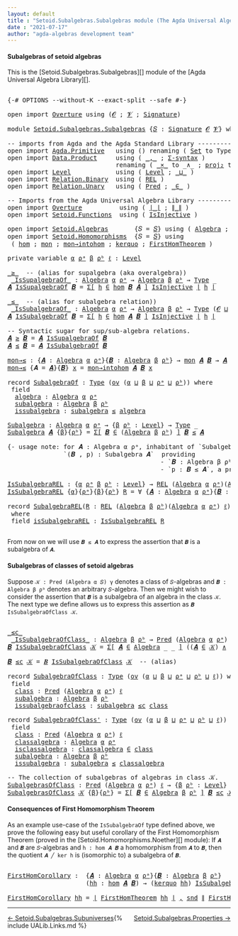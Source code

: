 ```yaml
---
layout: default
title : "Setoid.Subalgebras.Subalgebras module (The Agda Universal Algebra Library)"
date : "2021-07-17"
author: "agda-algebras development team"
---
```


#### <a id="subalgebras-of-setoidalgebras">Subalgebras of setoid algebras</a>

This is the [Setoid.Subalgebras.Subalgebras][] module of the [Agda Universal Algebra Library][].

<pre class="Agda">

<a id="363" class="Symbol">{-#</a> <a id="367" class="Keyword">OPTIONS</a> <a id="375" class="Pragma">--without-K</a> <a id="387" class="Pragma">--exact-split</a> <a id="401" class="Pragma">--safe</a> <a id="408" class="Symbol">#-}</a>

<a id="413" class="Keyword">open</a> <a id="418" class="Keyword">import</a> <a id="425" href="Overture.html" class="Module">Overture</a> <a id="434" class="Keyword">using</a> <a id="440" class="Symbol">(</a><a id="441" href="Overture.Signatures.html#648" class="Generalizable">𝓞</a> <a id="443" class="Symbol">;</a> <a id="445" href="Overture.Signatures.html#650" class="Generalizable">𝓥</a> <a id="447" class="Symbol">;</a> <a id="449" href="Overture.Signatures.html#3264" class="Function">Signature</a><a id="458" class="Symbol">)</a>

<a id="461" class="Keyword">module</a> <a id="468" href="Setoid.Subalgebras.Subalgebras.html" class="Module">Setoid.Subalgebras.Subalgebras</a> <a id="499" class="Symbol">{</a><a id="500" href="Setoid.Subalgebras.Subalgebras.html#500" class="Bound">𝑆</a> <a id="502" class="Symbol">:</a> <a id="504" href="Overture.Signatures.html#3264" class="Function">Signature</a> <a id="514" href="Overture.Signatures.html#648" class="Generalizable">𝓞</a> <a id="516" href="Overture.Signatures.html#650" class="Generalizable">𝓥</a><a id="517" class="Symbol">}</a> <a id="519" class="Keyword">where</a>

<a id="526" class="Comment">-- imports from Agda and the Agda Standard Library ------------------------------------------</a>
<a id="620" class="Keyword">open</a> <a id="625" class="Keyword">import</a> <a id="632" href="Agda.Primitive.html" class="Module">Agda.Primitive</a>   <a id="649" class="Keyword">using</a> <a id="655" class="Symbol">()</a> <a id="658" class="Keyword">renaming</a> <a id="667" class="Symbol">(</a> <a id="669" href="Agda.Primitive.html#388" class="Primitive">Set</a> <a id="673" class="Symbol">to</a> <a id="676" class="Primitive">Type</a> <a id="681" class="Symbol">)</a>
<a id="683" class="Keyword">open</a> <a id="688" class="Keyword">import</a> <a id="695" href="Data.Product.html" class="Module">Data.Product</a>     <a id="712" class="Keyword">using</a> <a id="718" class="Symbol">(</a> <a id="720" href="Agda.Builtin.Sigma.html#235" class="InductiveConstructor Operator">_,_</a> <a id="724" class="Symbol">;</a> <a id="726" href="Data.Product.Base.html#1244" class="Function">Σ-syntax</a> <a id="735" class="Symbol">)</a>
                             <a id="766" class="Keyword">renaming</a> <a id="775" class="Symbol">(</a> <a id="777" href="Data.Product.Base.html#1618" class="Function Operator">_×_</a> <a id="781" class="Symbol">to</a> <a id="784" class="Function Operator">_∧_</a> <a id="788" class="Symbol">;</a> <a id="790" href="Data.Product.Base.html#650" class="Field">proj₂</a> <a id="796" class="Symbol">to</a> <a id="799" class="Field">snd</a> <a id="803" class="Symbol">)</a>
<a id="805" class="Keyword">open</a> <a id="810" class="Keyword">import</a> <a id="817" href="Level.html" class="Module">Level</a>            <a id="834" class="Keyword">using</a> <a id="840" class="Symbol">(</a> <a id="842" href="Agda.Primitive.html#742" class="Postulate">Level</a> <a id="848" class="Symbol">;</a> <a id="850" href="Agda.Primitive.html#961" class="Primitive Operator">_⊔_</a> <a id="854" class="Symbol">)</a>
<a id="856" class="Keyword">open</a> <a id="861" class="Keyword">import</a> <a id="868" href="Relation.Binary.html" class="Module">Relation.Binary</a>  <a id="885" class="Keyword">using</a> <a id="891" class="Symbol">(</a> <a id="893" href="Relation.Binary.Core.html#780" class="Function">REL</a> <a id="897" class="Symbol">)</a>
<a id="899" class="Keyword">open</a> <a id="904" class="Keyword">import</a> <a id="911" href="Relation.Unary.html" class="Module">Relation.Unary</a>   <a id="928" class="Keyword">using</a> <a id="934" class="Symbol">(</a> <a id="936" href="Relation.Unary.html#1178" class="Function">Pred</a> <a id="941" class="Symbol">;</a> <a id="943" href="Relation.Unary.html#1818" class="Function Operator">_∈_</a> <a id="947" class="Symbol">)</a>

<a id="950" class="Comment">-- Imports from the Agda Universal Algebra Library ------------------------------------------</a>
<a id="1044" class="Keyword">open</a> <a id="1049" class="Keyword">import</a> <a id="1056" href="Overture.html" class="Module">Overture</a>          <a id="1074" class="Keyword">using</a> <a id="1080" class="Symbol">(</a> <a id="1082" href="Overture.Basic.html#4325" class="Function Operator">∣_∣</a> <a id="1086" class="Symbol">;</a> <a id="1088" href="Overture.Basic.html#4363" class="Function Operator">∥_∥</a> <a id="1092" class="Symbol">)</a>
<a id="1094" class="Keyword">open</a> <a id="1099" class="Keyword">import</a> <a id="1106" href="Setoid.Functions.html" class="Module">Setoid.Functions</a>  <a id="1124" class="Keyword">using</a> <a id="1130" class="Symbol">(</a> <a id="1132" href="Setoid.Functions.Injective.html#2150" class="Function">IsInjective</a> <a id="1144" class="Symbol">)</a>

<a id="1147" class="Keyword">open</a> <a id="1152" class="Keyword">import</a> <a id="1159" href="Setoid.Algebras.html" class="Module">Setoid.Algebras</a>       <a id="1181" class="Symbol">{</a><a id="1182" class="Argument">𝑆</a> <a id="1184" class="Symbol">=</a> <a id="1186" href="Setoid.Subalgebras.Subalgebras.html#500" class="Bound">𝑆</a><a id="1187" class="Symbol">}</a> <a id="1189" class="Keyword">using</a> <a id="1195" class="Symbol">(</a> <a id="1197" href="Setoid.Algebras.Basic.html#2709" class="Record">Algebra</a> <a id="1205" class="Symbol">;</a> <a id="1207" href="Setoid.Algebras.Basic.html#1081" class="Function">ov</a> <a id="1210" class="Symbol">)</a>
<a id="1212" class="Keyword">open</a> <a id="1217" class="Keyword">import</a> <a id="1224" href="Setoid.Homomorphisms.html" class="Module">Setoid.Homomorphisms</a>  <a id="1246" class="Symbol">{</a><a id="1247" class="Argument">𝑆</a> <a id="1249" class="Symbol">=</a> <a id="1251" href="Setoid.Subalgebras.Subalgebras.html#500" class="Bound">𝑆</a><a id="1252" class="Symbol">}</a> <a id="1254" class="Keyword">using</a>
 <a id="1261" class="Symbol">(</a> <a id="1263" href="Setoid.Homomorphisms.Basic.html#1919" class="Function">hom</a> <a id="1267" class="Symbol">;</a> <a id="1269" href="Setoid.Homomorphisms.Basic.html#2254" class="Function">mon</a> <a id="1273" class="Symbol">;</a> <a id="1275" href="Setoid.Homomorphisms.Basic.html#2738" class="Function">mon→intohom</a> <a id="1287" class="Symbol">;</a> <a id="1289" href="Setoid.Homomorphisms.Kernels.html#2886" class="Function">kerquo</a> <a id="1296" class="Symbol">;</a> <a id="1298" href="Setoid.Homomorphisms.Noether.html#1970" class="Function">FirstHomTheorem</a> <a id="1314" class="Symbol">)</a>

<a id="1317" class="Keyword">private</a> <a id="1325" class="Keyword">variable</a> <a id="1334" href="Setoid.Subalgebras.Subalgebras.html#1334" class="Generalizable">α</a> <a id="1336" href="Setoid.Subalgebras.Subalgebras.html#1336" class="Generalizable">ρᵃ</a> <a id="1339" href="Setoid.Subalgebras.Subalgebras.html#1339" class="Generalizable">β</a> <a id="1341" href="Setoid.Subalgebras.Subalgebras.html#1341" class="Generalizable">ρᵇ</a> <a id="1344" href="Setoid.Subalgebras.Subalgebras.html#1344" class="Generalizable">ℓ</a> <a id="1346" class="Symbol">:</a> <a id="1348" href="Agda.Primitive.html#742" class="Postulate">Level</a>

<a id="_≥_"></a><a id="1355" href="Setoid.Subalgebras.Subalgebras.html#1355" class="Function Operator">_≥_</a>  <a id="1360" class="Comment">-- (alias for supalgebra (aka overalgebra))</a>
 <a id="_IsSupalgebraOf_"></a><a id="1405" href="Setoid.Subalgebras.Subalgebras.html#1405" class="Function Operator">_IsSupalgebraOf_</a> <a id="1422" class="Symbol">:</a> <a id="1424" href="Setoid.Algebras.Basic.html#2709" class="Record">Algebra</a> <a id="1432" href="Setoid.Subalgebras.Subalgebras.html#1334" class="Generalizable">α</a> <a id="1434" href="Setoid.Subalgebras.Subalgebras.html#1336" class="Generalizable">ρᵃ</a> <a id="1437" class="Symbol">→</a> <a id="1439" href="Setoid.Algebras.Basic.html#2709" class="Record">Algebra</a> <a id="1447" href="Setoid.Subalgebras.Subalgebras.html#1339" class="Generalizable">β</a> <a id="1449" href="Setoid.Subalgebras.Subalgebras.html#1341" class="Generalizable">ρᵇ</a> <a id="1452" class="Symbol">→</a> <a id="1454" href="Setoid.Subalgebras.Subalgebras.html#676" class="Primitive">Type</a> <a id="1459" class="Symbol">_</a>
<a id="1461" href="Setoid.Subalgebras.Subalgebras.html#1461" class="Bound">𝑨</a> <a id="1463" href="Setoid.Subalgebras.Subalgebras.html#1405" class="Function Operator">IsSupalgebraOf</a> <a id="1478" href="Setoid.Subalgebras.Subalgebras.html#1478" class="Bound">𝑩</a> <a id="1480" class="Symbol">=</a> <a id="1482" href="Data.Product.Base.html#1244" class="Function">Σ[</a> <a id="1485" href="Setoid.Subalgebras.Subalgebras.html#1485" class="Bound">h</a> <a id="1487" href="Data.Product.Base.html#1244" class="Function">∈</a> <a id="1489" href="Setoid.Homomorphisms.Basic.html#1919" class="Function">hom</a> <a id="1493" href="Setoid.Subalgebras.Subalgebras.html#1478" class="Bound">𝑩</a> <a id="1495" href="Setoid.Subalgebras.Subalgebras.html#1461" class="Bound">𝑨</a> <a id="1497" href="Data.Product.Base.html#1244" class="Function">]</a> <a id="1499" href="Setoid.Functions.Injective.html#2150" class="Function">IsInjective</a> <a id="1511" href="Overture.Basic.html#4325" class="Function Operator">∣</a> <a id="1513" href="Setoid.Subalgebras.Subalgebras.html#1485" class="Bound">h</a> <a id="1515" href="Overture.Basic.html#4325" class="Function Operator">∣</a>

<a id="_≤_"></a><a id="1518" href="Setoid.Subalgebras.Subalgebras.html#1518" class="Function Operator">_≤_</a>  <a id="1523" class="Comment">-- (alias for subalgebra relation))</a>
 <a id="_IsSubalgebraOf_"></a><a id="1560" href="Setoid.Subalgebras.Subalgebras.html#1560" class="Function Operator">_IsSubalgebraOf_</a> <a id="1577" class="Symbol">:</a> <a id="1579" href="Setoid.Algebras.Basic.html#2709" class="Record">Algebra</a> <a id="1587" href="Setoid.Subalgebras.Subalgebras.html#1334" class="Generalizable">α</a> <a id="1589" href="Setoid.Subalgebras.Subalgebras.html#1336" class="Generalizable">ρᵃ</a> <a id="1592" class="Symbol">→</a> <a id="1594" href="Setoid.Algebras.Basic.html#2709" class="Record">Algebra</a> <a id="1602" href="Setoid.Subalgebras.Subalgebras.html#1339" class="Generalizable">β</a> <a id="1604" href="Setoid.Subalgebras.Subalgebras.html#1341" class="Generalizable">ρᵇ</a> <a id="1607" class="Symbol">→</a> <a id="1609" href="Setoid.Subalgebras.Subalgebras.html#676" class="Primitive">Type</a> <a id="1614" class="Symbol">(</a><a id="1615" href="Setoid.Subalgebras.Subalgebras.html#514" class="Bound">𝓞</a> <a id="1617" href="Agda.Primitive.html#961" class="Primitive Operator">⊔</a> <a id="1619" href="Setoid.Subalgebras.Subalgebras.html#516" class="Bound">𝓥</a> <a id="1621" href="Agda.Primitive.html#961" class="Primitive Operator">⊔</a> <a id="1623" href="Setoid.Subalgebras.Subalgebras.html#1334" class="Generalizable">α</a> <a id="1625" href="Agda.Primitive.html#961" class="Primitive Operator">⊔</a> <a id="1627" href="Setoid.Subalgebras.Subalgebras.html#1336" class="Generalizable">ρᵃ</a> <a id="1630" href="Agda.Primitive.html#961" class="Primitive Operator">⊔</a> <a id="1632" href="Setoid.Subalgebras.Subalgebras.html#1339" class="Generalizable">β</a> <a id="1634" href="Agda.Primitive.html#961" class="Primitive Operator">⊔</a> <a id="1636" href="Setoid.Subalgebras.Subalgebras.html#1341" class="Generalizable">ρᵇ</a><a id="1638" class="Symbol">)</a>
<a id="1640" href="Setoid.Subalgebras.Subalgebras.html#1640" class="Bound">𝑨</a> <a id="1642" href="Setoid.Subalgebras.Subalgebras.html#1560" class="Function Operator">IsSubalgebraOf</a> <a id="1657" href="Setoid.Subalgebras.Subalgebras.html#1657" class="Bound">𝑩</a> <a id="1659" class="Symbol">=</a> <a id="1661" href="Data.Product.Base.html#1244" class="Function">Σ[</a> <a id="1664" href="Setoid.Subalgebras.Subalgebras.html#1664" class="Bound">h</a> <a id="1666" href="Data.Product.Base.html#1244" class="Function">∈</a> <a id="1668" href="Setoid.Homomorphisms.Basic.html#1919" class="Function">hom</a> <a id="1672" href="Setoid.Subalgebras.Subalgebras.html#1640" class="Bound">𝑨</a> <a id="1674" href="Setoid.Subalgebras.Subalgebras.html#1657" class="Bound">𝑩</a> <a id="1676" href="Data.Product.Base.html#1244" class="Function">]</a> <a id="1678" href="Setoid.Functions.Injective.html#2150" class="Function">IsInjective</a> <a id="1690" href="Overture.Basic.html#4325" class="Function Operator">∣</a> <a id="1692" href="Setoid.Subalgebras.Subalgebras.html#1664" class="Bound">h</a> <a id="1694" href="Overture.Basic.html#4325" class="Function Operator">∣</a>

<a id="1697" class="Comment">-- Syntactic sugar for sup/sub-algebra relations.</a>
<a id="1747" href="Setoid.Subalgebras.Subalgebras.html#1747" class="Bound">𝑨</a> <a id="1749" href="Setoid.Subalgebras.Subalgebras.html#1355" class="Function Operator">≥</a> <a id="1751" href="Setoid.Subalgebras.Subalgebras.html#1751" class="Bound">𝑩</a> <a id="1753" class="Symbol">=</a> <a id="1755" href="Setoid.Subalgebras.Subalgebras.html#1747" class="Bound">𝑨</a> <a id="1757" href="Setoid.Subalgebras.Subalgebras.html#1405" class="Function Operator">IsSupalgebraOf</a> <a id="1772" href="Setoid.Subalgebras.Subalgebras.html#1751" class="Bound">𝑩</a>
<a id="1774" href="Setoid.Subalgebras.Subalgebras.html#1774" class="Bound">𝑨</a> <a id="1776" href="Setoid.Subalgebras.Subalgebras.html#1518" class="Function Operator">≤</a> <a id="1778" href="Setoid.Subalgebras.Subalgebras.html#1778" class="Bound">𝑩</a> <a id="1780" class="Symbol">=</a> <a id="1782" href="Setoid.Subalgebras.Subalgebras.html#1774" class="Bound">𝑨</a> <a id="1784" href="Setoid.Subalgebras.Subalgebras.html#1560" class="Function Operator">IsSubalgebraOf</a> <a id="1799" href="Setoid.Subalgebras.Subalgebras.html#1778" class="Bound">𝑩</a>

<a id="mon→≤"></a><a id="1802" href="Setoid.Subalgebras.Subalgebras.html#1802" class="Function">mon→≤</a> <a id="1808" class="Symbol">:</a> <a id="1810" class="Symbol">{</a><a id="1811" href="Setoid.Subalgebras.Subalgebras.html#1811" class="Bound">𝑨</a> <a id="1813" class="Symbol">:</a> <a id="1815" href="Setoid.Algebras.Basic.html#2709" class="Record">Algebra</a> <a id="1823" href="Setoid.Subalgebras.Subalgebras.html#1334" class="Generalizable">α</a> <a id="1825" href="Setoid.Subalgebras.Subalgebras.html#1336" class="Generalizable">ρᵃ</a><a id="1827" class="Symbol">}{</a><a id="1829" href="Setoid.Subalgebras.Subalgebras.html#1829" class="Bound">𝑩</a> <a id="1831" class="Symbol">:</a> <a id="1833" href="Setoid.Algebras.Basic.html#2709" class="Record">Algebra</a> <a id="1841" href="Setoid.Subalgebras.Subalgebras.html#1339" class="Generalizable">β</a> <a id="1843" href="Setoid.Subalgebras.Subalgebras.html#1341" class="Generalizable">ρᵇ</a><a id="1845" class="Symbol">}</a> <a id="1847" class="Symbol">→</a> <a id="1849" href="Setoid.Homomorphisms.Basic.html#2254" class="Function">mon</a> <a id="1853" href="Setoid.Subalgebras.Subalgebras.html#1811" class="Bound">𝑨</a> <a id="1855" href="Setoid.Subalgebras.Subalgebras.html#1829" class="Bound">𝑩</a> <a id="1857" class="Symbol">→</a> <a id="1859" href="Setoid.Subalgebras.Subalgebras.html#1811" class="Bound">𝑨</a> <a id="1861" href="Setoid.Subalgebras.Subalgebras.html#1518" class="Function Operator">≤</a> <a id="1863" href="Setoid.Subalgebras.Subalgebras.html#1829" class="Bound">𝑩</a>
<a id="1865" href="Setoid.Subalgebras.Subalgebras.html#1802" class="Function">mon→≤</a> <a id="1871" class="Symbol">{</a><a id="1872" class="Argument">𝑨</a> <a id="1874" class="Symbol">=</a> <a id="1876" href="Setoid.Subalgebras.Subalgebras.html#1876" class="Bound">𝑨</a><a id="1877" class="Symbol">}{</a><a id="1879" href="Setoid.Subalgebras.Subalgebras.html#1879" class="Bound">𝑩</a><a id="1880" class="Symbol">}</a> <a id="1882" href="Setoid.Subalgebras.Subalgebras.html#1882" class="Bound">x</a> <a id="1884" class="Symbol">=</a> <a id="1886" href="Setoid.Homomorphisms.Basic.html#2738" class="Function">mon→intohom</a> <a id="1898" href="Setoid.Subalgebras.Subalgebras.html#1876" class="Bound">𝑨</a> <a id="1900" href="Setoid.Subalgebras.Subalgebras.html#1879" class="Bound">𝑩</a> <a id="1902" href="Setoid.Subalgebras.Subalgebras.html#1882" class="Bound">x</a>

<a id="1905" class="Keyword">record</a> <a id="SubalgebraOf"></a><a id="1912" href="Setoid.Subalgebras.Subalgebras.html#1912" class="Record">SubalgebraOf</a> <a id="1925" class="Symbol">:</a> <a id="1927" href="Setoid.Subalgebras.Subalgebras.html#676" class="Primitive">Type</a> <a id="1932" class="Symbol">(</a><a id="1933" href="Setoid.Algebras.Basic.html#1081" class="Function">ov</a> <a id="1936" class="Symbol">(</a><a id="1937" href="Setoid.Subalgebras.Subalgebras.html#1937" class="Bound">α</a> <a id="1939" href="Agda.Primitive.html#961" class="Primitive Operator">⊔</a> <a id="1941" href="Setoid.Subalgebras.Subalgebras.html#1941" class="Bound">β</a> <a id="1943" href="Agda.Primitive.html#961" class="Primitive Operator">⊔</a> <a id="1945" href="Setoid.Subalgebras.Subalgebras.html#1945" class="Bound">ρᵃ</a> <a id="1948" href="Agda.Primitive.html#961" class="Primitive Operator">⊔</a> <a id="1950" href="Setoid.Subalgebras.Subalgebras.html#1950" class="Bound">ρᵇ</a><a id="1952" class="Symbol">))</a> <a id="1955" class="Keyword">where</a>
 <a id="1962" class="Keyword">field</a>
  <a id="SubalgebraOf.algebra"></a><a id="1970" href="Setoid.Subalgebras.Subalgebras.html#1970" class="Field">algebra</a> <a id="1978" class="Symbol">:</a> <a id="1980" href="Setoid.Algebras.Basic.html#2709" class="Record">Algebra</a> <a id="1988" href="Setoid.Subalgebras.Subalgebras.html#1937" class="Bound">α</a> <a id="1990" href="Setoid.Subalgebras.Subalgebras.html#1945" class="Bound">ρᵃ</a>
  <a id="SubalgebraOf.subalgebra"></a><a id="1995" href="Setoid.Subalgebras.Subalgebras.html#1995" class="Field">subalgebra</a> <a id="2006" class="Symbol">:</a> <a id="2008" href="Setoid.Algebras.Basic.html#2709" class="Record">Algebra</a> <a id="2016" href="Setoid.Subalgebras.Subalgebras.html#1941" class="Bound">β</a> <a id="2018" href="Setoid.Subalgebras.Subalgebras.html#1950" class="Bound">ρᵇ</a>
  <a id="SubalgebraOf.issubalgebra"></a><a id="2023" href="Setoid.Subalgebras.Subalgebras.html#2023" class="Field">issubalgebra</a> <a id="2036" class="Symbol">:</a> <a id="2038" href="Setoid.Subalgebras.Subalgebras.html#1995" class="Field">subalgebra</a> <a id="2049" href="Setoid.Subalgebras.Subalgebras.html#1518" class="Function Operator">≤</a> <a id="2051" href="Setoid.Subalgebras.Subalgebras.html#1970" class="Field">algebra</a>

<a id="Subalgebra"></a><a id="2060" href="Setoid.Subalgebras.Subalgebras.html#2060" class="Function">Subalgebra</a> <a id="2071" class="Symbol">:</a> <a id="2073" href="Setoid.Algebras.Basic.html#2709" class="Record">Algebra</a> <a id="2081" href="Setoid.Subalgebras.Subalgebras.html#1334" class="Generalizable">α</a> <a id="2083" href="Setoid.Subalgebras.Subalgebras.html#1336" class="Generalizable">ρᵃ</a> <a id="2086" class="Symbol">→</a> <a id="2088" class="Symbol">{</a><a id="2089" href="Setoid.Subalgebras.Subalgebras.html#2089" class="Bound">β</a> <a id="2091" href="Setoid.Subalgebras.Subalgebras.html#2091" class="Bound">ρᵇ</a> <a id="2094" class="Symbol">:</a> <a id="2096" href="Agda.Primitive.html#742" class="Postulate">Level</a><a id="2101" class="Symbol">}</a> <a id="2103" class="Symbol">→</a> <a id="2105" href="Setoid.Subalgebras.Subalgebras.html#676" class="Primitive">Type</a> <a id="2110" class="Symbol">_</a>
<a id="2112" href="Setoid.Subalgebras.Subalgebras.html#2060" class="Function">Subalgebra</a> <a id="2123" href="Setoid.Subalgebras.Subalgebras.html#2123" class="Bound">𝑨</a> <a id="2125" class="Symbol">{</a><a id="2126" href="Setoid.Subalgebras.Subalgebras.html#2126" class="Bound">β</a><a id="2127" class="Symbol">}{</a><a id="2129" href="Setoid.Subalgebras.Subalgebras.html#2129" class="Bound">ρᵇ</a><a id="2131" class="Symbol">}</a> <a id="2133" class="Symbol">=</a> <a id="2135" href="Data.Product.Base.html#1244" class="Function">Σ[</a> <a id="2138" href="Setoid.Subalgebras.Subalgebras.html#2138" class="Bound">𝑩</a> <a id="2140" href="Data.Product.Base.html#1244" class="Function">∈</a> <a id="2142" class="Symbol">(</a><a id="2143" href="Setoid.Algebras.Basic.html#2709" class="Record">Algebra</a> <a id="2151" href="Setoid.Subalgebras.Subalgebras.html#2126" class="Bound">β</a> <a id="2153" href="Setoid.Subalgebras.Subalgebras.html#2129" class="Bound">ρᵇ</a><a id="2155" class="Symbol">)</a> <a id="2157" href="Data.Product.Base.html#1244" class="Function">]</a> <a id="2159" href="Setoid.Subalgebras.Subalgebras.html#2138" class="Bound">𝑩</a> <a id="2161" href="Setoid.Subalgebras.Subalgebras.html#1518" class="Function Operator">≤</a> <a id="2163" href="Setoid.Subalgebras.Subalgebras.html#2123" class="Bound">𝑨</a>

<a id="2166" class="Comment">{- usage note: for 𝑨 : Algebra α ρᵃ, inhabitant of `Subalgebra 𝑨` is a pair
               `(𝑩 , p) : Subalgebra 𝑨`  providing
                                         - `𝑩 : Algebra β ρᵇ` and
                                         - `p : 𝑩 ≤ 𝑨`, a proof that 𝑩 is a subalgebra of 𝐴. -}</a>

<a id="IsSubalgebraREL"></a><a id="2456" href="Setoid.Subalgebras.Subalgebras.html#2456" class="Function">IsSubalgebraREL</a> <a id="2472" class="Symbol">:</a> <a id="2474" class="Symbol">{</a><a id="2475" href="Setoid.Subalgebras.Subalgebras.html#2475" class="Bound">α</a> <a id="2477" href="Setoid.Subalgebras.Subalgebras.html#2477" class="Bound">ρᵃ</a> <a id="2480" href="Setoid.Subalgebras.Subalgebras.html#2480" class="Bound">β</a> <a id="2482" href="Setoid.Subalgebras.Subalgebras.html#2482" class="Bound">ρᵇ</a> <a id="2485" class="Symbol">:</a> <a id="2487" href="Agda.Primitive.html#742" class="Postulate">Level</a><a id="2492" class="Symbol">}</a> <a id="2494" class="Symbol">→</a> <a id="2496" href="Relation.Binary.Core.html#780" class="Function">REL</a> <a id="2500" class="Symbol">(</a><a id="2501" href="Setoid.Algebras.Basic.html#2709" class="Record">Algebra</a> <a id="2509" href="Setoid.Subalgebras.Subalgebras.html#2475" class="Bound">α</a> <a id="2511" href="Setoid.Subalgebras.Subalgebras.html#2477" class="Bound">ρᵃ</a><a id="2513" class="Symbol">)(</a><a id="2515" href="Setoid.Algebras.Basic.html#2709" class="Record">Algebra</a> <a id="2523" href="Setoid.Subalgebras.Subalgebras.html#2480" class="Bound">β</a> <a id="2525" href="Setoid.Subalgebras.Subalgebras.html#2482" class="Bound">ρᵇ</a><a id="2527" class="Symbol">)</a> <a id="2529" href="Setoid.Subalgebras.Subalgebras.html#1344" class="Generalizable">ℓ</a> <a id="2531" class="Symbol">→</a> <a id="2533" href="Setoid.Subalgebras.Subalgebras.html#676" class="Primitive">Type</a> <a id="2538" class="Symbol">_</a>
<a id="2540" href="Setoid.Subalgebras.Subalgebras.html#2456" class="Function">IsSubalgebraREL</a> <a id="2556" class="Symbol">{</a><a id="2557" href="Setoid.Subalgebras.Subalgebras.html#2557" class="Bound">α</a><a id="2558" class="Symbol">}{</a><a id="2560" href="Setoid.Subalgebras.Subalgebras.html#2560" class="Bound">ρᵃ</a><a id="2562" class="Symbol">}{</a><a id="2564" href="Setoid.Subalgebras.Subalgebras.html#2564" class="Bound">β</a><a id="2565" class="Symbol">}{</a><a id="2567" href="Setoid.Subalgebras.Subalgebras.html#2567" class="Bound">ρᵇ</a><a id="2569" class="Symbol">}</a> <a id="2571" href="Setoid.Subalgebras.Subalgebras.html#2571" class="Bound">R</a> <a id="2573" class="Symbol">=</a> <a id="2575" class="Symbol">∀</a> <a id="2577" class="Symbol">{</a><a id="2578" href="Setoid.Subalgebras.Subalgebras.html#2578" class="Bound">𝑨</a> <a id="2580" class="Symbol">:</a> <a id="2582" href="Setoid.Algebras.Basic.html#2709" class="Record">Algebra</a> <a id="2590" href="Setoid.Subalgebras.Subalgebras.html#2557" class="Bound">α</a> <a id="2592" href="Setoid.Subalgebras.Subalgebras.html#2560" class="Bound">ρᵃ</a><a id="2594" class="Symbol">}{</a><a id="2596" href="Setoid.Subalgebras.Subalgebras.html#2596" class="Bound">𝑩</a> <a id="2598" class="Symbol">:</a> <a id="2600" href="Setoid.Algebras.Basic.html#2709" class="Record">Algebra</a> <a id="2608" href="Setoid.Subalgebras.Subalgebras.html#2564" class="Bound">β</a> <a id="2610" href="Setoid.Subalgebras.Subalgebras.html#2567" class="Bound">ρᵇ</a><a id="2612" class="Symbol">}</a> <a id="2614" class="Symbol">→</a> <a id="2616" href="Setoid.Subalgebras.Subalgebras.html#2578" class="Bound">𝑨</a> <a id="2618" href="Setoid.Subalgebras.Subalgebras.html#1518" class="Function Operator">≤</a> <a id="2620" href="Setoid.Subalgebras.Subalgebras.html#2596" class="Bound">𝑩</a>

<a id="2623" class="Keyword">record</a> <a id="SubalgebraREL"></a><a id="2630" href="Setoid.Subalgebras.Subalgebras.html#2630" class="Record">SubalgebraREL</a><a id="2643" class="Symbol">(</a><a id="2644" href="Setoid.Subalgebras.Subalgebras.html#2644" class="Bound">R</a> <a id="2646" class="Symbol">:</a> <a id="2648" href="Relation.Binary.Core.html#780" class="Function">REL</a> <a id="2652" class="Symbol">(</a><a id="2653" href="Setoid.Algebras.Basic.html#2709" class="Record">Algebra</a> <a id="2661" href="Setoid.Subalgebras.Subalgebras.html#1339" class="Generalizable">β</a> <a id="2663" href="Setoid.Subalgebras.Subalgebras.html#1341" class="Generalizable">ρᵇ</a><a id="2665" class="Symbol">)(</a><a id="2667" href="Setoid.Algebras.Basic.html#2709" class="Record">Algebra</a> <a id="2675" href="Setoid.Subalgebras.Subalgebras.html#1334" class="Generalizable">α</a> <a id="2677" href="Setoid.Subalgebras.Subalgebras.html#1336" class="Generalizable">ρᵃ</a><a id="2679" class="Symbol">)</a> <a id="2681" href="Setoid.Subalgebras.Subalgebras.html#1344" class="Generalizable">ℓ</a><a id="2682" class="Symbol">)</a> <a id="2684" class="Symbol">:</a> <a id="2686" href="Setoid.Subalgebras.Subalgebras.html#676" class="Primitive">Type</a> <a id="2691" class="Symbol">(</a><a id="2692" href="Setoid.Algebras.Basic.html#1081" class="Function">ov</a> <a id="2695" class="Symbol">(</a><a id="2696" href="Setoid.Subalgebras.Subalgebras.html#2675" class="Bound">α</a> <a id="2698" href="Agda.Primitive.html#961" class="Primitive Operator">⊔</a> <a id="2700" href="Setoid.Subalgebras.Subalgebras.html#2661" class="Bound">β</a> <a id="2702" href="Agda.Primitive.html#961" class="Primitive Operator">⊔</a> <a id="2704" href="Setoid.Subalgebras.Subalgebras.html#2663" class="Bound">ρᵇ</a> <a id="2707" href="Agda.Primitive.html#961" class="Primitive Operator">⊔</a> <a id="2709" href="Setoid.Subalgebras.Subalgebras.html#2681" class="Bound">ℓ</a><a id="2710" class="Symbol">))</a>
 <a id="2714" class="Keyword">where</a>
 <a id="2721" class="Keyword">field</a> <a id="SubalgebraREL.isSubalgebraREL"></a><a id="2727" href="Setoid.Subalgebras.Subalgebras.html#2727" class="Field">isSubalgebraREL</a> <a id="2743" class="Symbol">:</a> <a id="2745" href="Setoid.Subalgebras.Subalgebras.html#2456" class="Function">IsSubalgebraREL</a> <a id="2761" href="Setoid.Subalgebras.Subalgebras.html#2644" class="Bound">R</a>

</pre>

From now on we will use `𝑩 ≤ 𝑨` to express the assertion that `𝑩` is a subalgebra of `𝑨`.

#### <a id="subalgebras-of-classes-of-algebras">Subalgebras of classes of setoid algebras</a>

Suppose `𝒦 : Pred (Algebra α 𝑆) γ` denotes a class of `𝑆`-algebras and
`𝑩 : Algebra β ρᵇ` denotes an arbitrary `𝑆`-algebra. Then we might wish to
consider the assertion that `𝑩` is a subalgebra of an algebra in the class `𝒦`.
The next type we define allows us to express this assertion as
`𝑩 IsSubalgebraOfClass 𝒦`.

<pre class="Agda">

<a id="_≤c_"></a><a id="3293" href="Setoid.Subalgebras.Subalgebras.html#3293" class="Function Operator">_≤c_</a>
 <a id="_IsSubalgebraOfClass_"></a><a id="3299" href="Setoid.Subalgebras.Subalgebras.html#3299" class="Function Operator">_IsSubalgebraOfClass_</a> <a id="3321" class="Symbol">:</a> <a id="3323" href="Setoid.Algebras.Basic.html#2709" class="Record">Algebra</a> <a id="3331" href="Setoid.Subalgebras.Subalgebras.html#1339" class="Generalizable">β</a> <a id="3333" href="Setoid.Subalgebras.Subalgebras.html#1341" class="Generalizable">ρᵇ</a> <a id="3336" class="Symbol">→</a> <a id="3338" href="Relation.Unary.html#1178" class="Function">Pred</a> <a id="3343" class="Symbol">(</a><a id="3344" href="Setoid.Algebras.Basic.html#2709" class="Record">Algebra</a> <a id="3352" href="Setoid.Subalgebras.Subalgebras.html#1334" class="Generalizable">α</a> <a id="3354" href="Setoid.Subalgebras.Subalgebras.html#1336" class="Generalizable">ρᵃ</a><a id="3356" class="Symbol">)</a> <a id="3358" href="Setoid.Subalgebras.Subalgebras.html#1344" class="Generalizable">ℓ</a> <a id="3360" class="Symbol">→</a> <a id="3362" href="Setoid.Subalgebras.Subalgebras.html#676" class="Primitive">Type</a> <a id="3367" class="Symbol">_</a>
<a id="3369" href="Setoid.Subalgebras.Subalgebras.html#3369" class="Bound">𝑩</a> <a id="3371" href="Setoid.Subalgebras.Subalgebras.html#3299" class="Function Operator">IsSubalgebraOfClass</a> <a id="3391" href="Setoid.Subalgebras.Subalgebras.html#3391" class="Bound">𝒦</a> <a id="3393" class="Symbol">=</a> <a id="3395" href="Data.Product.Base.html#1244" class="Function">Σ[</a> <a id="3398" href="Setoid.Subalgebras.Subalgebras.html#3398" class="Bound">𝑨</a> <a id="3400" href="Data.Product.Base.html#1244" class="Function">∈</a> <a id="3402" href="Setoid.Algebras.Basic.html#2709" class="Record">Algebra</a> <a id="3410" class="Symbol">_</a> <a id="3412" class="Symbol">_</a> <a id="3414" href="Data.Product.Base.html#1244" class="Function">]</a> <a id="3416" class="Symbol">((</a><a id="3418" href="Setoid.Subalgebras.Subalgebras.html#3398" class="Bound">𝑨</a> <a id="3420" href="Relation.Unary.html#1818" class="Function Operator">∈</a> <a id="3422" href="Setoid.Subalgebras.Subalgebras.html#3391" class="Bound">𝒦</a><a id="3423" class="Symbol">)</a> <a id="3425" href="Setoid.Subalgebras.Subalgebras.html#784" class="Function Operator">∧</a> <a id="3427" class="Symbol">(</a><a id="3428" href="Setoid.Subalgebras.Subalgebras.html#3369" class="Bound">𝑩</a> <a id="3430" href="Setoid.Subalgebras.Subalgebras.html#1518" class="Function Operator">≤</a> <a id="3432" href="Setoid.Subalgebras.Subalgebras.html#3398" class="Bound">𝑨</a><a id="3433" class="Symbol">))</a>

<a id="3437" href="Setoid.Subalgebras.Subalgebras.html#3437" class="Bound">𝑩</a> <a id="3439" href="Setoid.Subalgebras.Subalgebras.html#3293" class="Function Operator">≤c</a> <a id="3442" href="Setoid.Subalgebras.Subalgebras.html#3442" class="Bound">𝒦</a> <a id="3444" class="Symbol">=</a> <a id="3446" href="Setoid.Subalgebras.Subalgebras.html#3437" class="Bound">𝑩</a> <a id="3448" href="Setoid.Subalgebras.Subalgebras.html#3299" class="Function Operator">IsSubalgebraOfClass</a> <a id="3468" href="Setoid.Subalgebras.Subalgebras.html#3442" class="Bound">𝒦</a>  <a id="3471" class="Comment">-- (alias)</a>

<a id="3483" class="Keyword">record</a> <a id="SubalgebraOfClass"></a><a id="3490" href="Setoid.Subalgebras.Subalgebras.html#3490" class="Record">SubalgebraOfClass</a> <a id="3508" class="Symbol">:</a> <a id="3510" href="Setoid.Subalgebras.Subalgebras.html#676" class="Primitive">Type</a> <a id="3515" class="Symbol">(</a><a id="3516" href="Setoid.Algebras.Basic.html#1081" class="Function">ov</a> <a id="3519" class="Symbol">(</a><a id="3520" href="Setoid.Subalgebras.Subalgebras.html#3520" class="Bound">α</a> <a id="3522" href="Agda.Primitive.html#961" class="Primitive Operator">⊔</a> <a id="3524" href="Setoid.Subalgebras.Subalgebras.html#3524" class="Bound">β</a> <a id="3526" href="Agda.Primitive.html#961" class="Primitive Operator">⊔</a> <a id="3528" href="Setoid.Subalgebras.Subalgebras.html#3528" class="Bound">ρᵃ</a> <a id="3531" href="Agda.Primitive.html#961" class="Primitive Operator">⊔</a> <a id="3533" href="Setoid.Subalgebras.Subalgebras.html#3533" class="Bound">ρᵇ</a> <a id="3536" href="Agda.Primitive.html#961" class="Primitive Operator">⊔</a> <a id="3538" href="Setoid.Subalgebras.Subalgebras.html#3538" class="Bound">ℓ</a><a id="3539" class="Symbol">))</a> <a id="3542" class="Keyword">where</a>
 <a id="3549" class="Keyword">field</a>
  <a id="SubalgebraOfClass.class"></a><a id="3557" href="Setoid.Subalgebras.Subalgebras.html#3557" class="Field">class</a> <a id="3563" class="Symbol">:</a> <a id="3565" href="Relation.Unary.html#1178" class="Function">Pred</a> <a id="3570" class="Symbol">(</a><a id="3571" href="Setoid.Algebras.Basic.html#2709" class="Record">Algebra</a> <a id="3579" href="Setoid.Subalgebras.Subalgebras.html#3520" class="Bound">α</a> <a id="3581" href="Setoid.Subalgebras.Subalgebras.html#3528" class="Bound">ρᵃ</a><a id="3583" class="Symbol">)</a> <a id="3585" href="Setoid.Subalgebras.Subalgebras.html#3538" class="Bound">ℓ</a>
  <a id="SubalgebraOfClass.subalgebra"></a><a id="3589" href="Setoid.Subalgebras.Subalgebras.html#3589" class="Field">subalgebra</a> <a id="3600" class="Symbol">:</a> <a id="3602" href="Setoid.Algebras.Basic.html#2709" class="Record">Algebra</a> <a id="3610" href="Setoid.Subalgebras.Subalgebras.html#3524" class="Bound">β</a> <a id="3612" href="Setoid.Subalgebras.Subalgebras.html#3533" class="Bound">ρᵇ</a>
  <a id="SubalgebraOfClass.issubalgebraofclass"></a><a id="3617" href="Setoid.Subalgebras.Subalgebras.html#3617" class="Field">issubalgebraofclass</a> <a id="3637" class="Symbol">:</a> <a id="3639" href="Setoid.Subalgebras.Subalgebras.html#3589" class="Field">subalgebra</a> <a id="3650" href="Setoid.Subalgebras.Subalgebras.html#3293" class="Function Operator">≤c</a> <a id="3653" href="Setoid.Subalgebras.Subalgebras.html#3557" class="Field">class</a>

<a id="3660" class="Keyword">record</a> <a id="SubalgebraOfClass&#39;"></a><a id="3667" href="Setoid.Subalgebras.Subalgebras.html#3667" class="Record">SubalgebraOfClass&#39;</a> <a id="3686" class="Symbol">:</a> <a id="3688" href="Setoid.Subalgebras.Subalgebras.html#676" class="Primitive">Type</a> <a id="3693" class="Symbol">(</a><a id="3694" href="Setoid.Algebras.Basic.html#1081" class="Function">ov</a> <a id="3697" class="Symbol">(</a><a id="3698" href="Setoid.Subalgebras.Subalgebras.html#3698" class="Bound">α</a> <a id="3700" href="Agda.Primitive.html#961" class="Primitive Operator">⊔</a> <a id="3702" href="Setoid.Subalgebras.Subalgebras.html#3702" class="Bound">β</a> <a id="3704" href="Agda.Primitive.html#961" class="Primitive Operator">⊔</a> <a id="3706" href="Setoid.Subalgebras.Subalgebras.html#3706" class="Bound">ρᵃ</a> <a id="3709" href="Agda.Primitive.html#961" class="Primitive Operator">⊔</a> <a id="3711" href="Setoid.Subalgebras.Subalgebras.html#3711" class="Bound">ρᵇ</a> <a id="3714" href="Agda.Primitive.html#961" class="Primitive Operator">⊔</a> <a id="3716" href="Setoid.Subalgebras.Subalgebras.html#3716" class="Bound">ℓ</a><a id="3717" class="Symbol">))</a> <a id="3720" class="Keyword">where</a>
 <a id="3727" class="Keyword">field</a>
  <a id="SubalgebraOfClass&#39;.class"></a><a id="3735" href="Setoid.Subalgebras.Subalgebras.html#3735" class="Field">class</a> <a id="3741" class="Symbol">:</a> <a id="3743" href="Relation.Unary.html#1178" class="Function">Pred</a> <a id="3748" class="Symbol">(</a><a id="3749" href="Setoid.Algebras.Basic.html#2709" class="Record">Algebra</a> <a id="3757" href="Setoid.Subalgebras.Subalgebras.html#3698" class="Bound">α</a> <a id="3759" href="Setoid.Subalgebras.Subalgebras.html#3706" class="Bound">ρᵃ</a><a id="3761" class="Symbol">)</a> <a id="3763" href="Setoid.Subalgebras.Subalgebras.html#3716" class="Bound">ℓ</a>
  <a id="SubalgebraOfClass&#39;.classalgebra"></a><a id="3767" href="Setoid.Subalgebras.Subalgebras.html#3767" class="Field">classalgebra</a> <a id="3780" class="Symbol">:</a> <a id="3782" href="Setoid.Algebras.Basic.html#2709" class="Record">Algebra</a> <a id="3790" href="Setoid.Subalgebras.Subalgebras.html#3698" class="Bound">α</a> <a id="3792" href="Setoid.Subalgebras.Subalgebras.html#3706" class="Bound">ρᵃ</a>
  <a id="SubalgebraOfClass&#39;.isclassalgebra"></a><a id="3797" href="Setoid.Subalgebras.Subalgebras.html#3797" class="Field">isclassalgebra</a> <a id="3812" class="Symbol">:</a> <a id="3814" href="Setoid.Subalgebras.Subalgebras.html#3767" class="Field">classalgebra</a> <a id="3827" href="Relation.Unary.html#1818" class="Function Operator">∈</a> <a id="3829" href="Setoid.Subalgebras.Subalgebras.html#3735" class="Field">class</a>
  <a id="SubalgebraOfClass&#39;.subalgebra"></a><a id="3837" href="Setoid.Subalgebras.Subalgebras.html#3837" class="Field">subalgebra</a> <a id="3848" class="Symbol">:</a> <a id="3850" href="Setoid.Algebras.Basic.html#2709" class="Record">Algebra</a> <a id="3858" href="Setoid.Subalgebras.Subalgebras.html#3702" class="Bound">β</a> <a id="3860" href="Setoid.Subalgebras.Subalgebras.html#3711" class="Bound">ρᵇ</a>
  <a id="SubalgebraOfClass&#39;.issubalgebra"></a><a id="3865" href="Setoid.Subalgebras.Subalgebras.html#3865" class="Field">issubalgebra</a> <a id="3878" class="Symbol">:</a> <a id="3880" href="Setoid.Subalgebras.Subalgebras.html#3837" class="Field">subalgebra</a> <a id="3891" href="Setoid.Subalgebras.Subalgebras.html#1518" class="Function Operator">≤</a> <a id="3893" href="Setoid.Subalgebras.Subalgebras.html#3767" class="Field">classalgebra</a>

<a id="3907" class="Comment">-- The collection of subalgebras of algebras in class 𝒦.</a>
<a id="SubalgebrasOfClass"></a><a id="3964" href="Setoid.Subalgebras.Subalgebras.html#3964" class="Function">SubalgebrasOfClass</a> <a id="3983" class="Symbol">:</a> <a id="3985" href="Relation.Unary.html#1178" class="Function">Pred</a> <a id="3990" class="Symbol">(</a><a id="3991" href="Setoid.Algebras.Basic.html#2709" class="Record">Algebra</a> <a id="3999" href="Setoid.Subalgebras.Subalgebras.html#1334" class="Generalizable">α</a> <a id="4001" href="Setoid.Subalgebras.Subalgebras.html#1336" class="Generalizable">ρᵃ</a><a id="4003" class="Symbol">)</a> <a id="4005" href="Setoid.Subalgebras.Subalgebras.html#1344" class="Generalizable">ℓ</a> <a id="4007" class="Symbol">→</a> <a id="4009" class="Symbol">{</a><a id="4010" href="Setoid.Subalgebras.Subalgebras.html#4010" class="Bound">β</a> <a id="4012" href="Setoid.Subalgebras.Subalgebras.html#4012" class="Bound">ρᵇ</a> <a id="4015" class="Symbol">:</a> <a id="4017" href="Agda.Primitive.html#742" class="Postulate">Level</a><a id="4022" class="Symbol">}</a> <a id="4024" class="Symbol">→</a> <a id="4026" href="Setoid.Subalgebras.Subalgebras.html#676" class="Primitive">Type</a> <a id="4031" class="Symbol">_</a>
<a id="4033" href="Setoid.Subalgebras.Subalgebras.html#3964" class="Function">SubalgebrasOfClass</a> <a id="4052" href="Setoid.Subalgebras.Subalgebras.html#4052" class="Bound">𝒦</a> <a id="4054" class="Symbol">{</a><a id="4055" href="Setoid.Subalgebras.Subalgebras.html#4055" class="Bound">β</a><a id="4056" class="Symbol">}{</a><a id="4058" href="Setoid.Subalgebras.Subalgebras.html#4058" class="Bound">ρᵇ</a><a id="4060" class="Symbol">}</a> <a id="4062" class="Symbol">=</a> <a id="4064" href="Data.Product.Base.html#1244" class="Function">Σ[</a> <a id="4067" href="Setoid.Subalgebras.Subalgebras.html#4067" class="Bound">𝑩</a> <a id="4069" href="Data.Product.Base.html#1244" class="Function">∈</a> <a id="4071" href="Setoid.Algebras.Basic.html#2709" class="Record">Algebra</a> <a id="4079" href="Setoid.Subalgebras.Subalgebras.html#4055" class="Bound">β</a> <a id="4081" href="Setoid.Subalgebras.Subalgebras.html#4058" class="Bound">ρᵇ</a> <a id="4084" href="Data.Product.Base.html#1244" class="Function">]</a> <a id="4086" href="Setoid.Subalgebras.Subalgebras.html#4067" class="Bound">𝑩</a> <a id="4088" href="Setoid.Subalgebras.Subalgebras.html#3293" class="Function Operator">≤c</a> <a id="4091" href="Setoid.Subalgebras.Subalgebras.html#4052" class="Bound">𝒦</a>
</pre>


#### <a id="consequences-of-first-homomorphism-theorem">Consequences of First Homomorphism Theorem</a>

As an example use-case of the `IsSubalgebraOf` type defined above, we prove the
following easy but useful corollary of the First Homomorphism Theorem (proved
in the [Setoid.Homomorphisms.Noether][] module): If `𝑨` and `𝑩` are `𝑆`-algebras
and `h : hom 𝑨 𝑩` a homomorphism from `𝑨` to `𝑩`, then the quotient `𝑨 ╱ ker h`
is (isomorphic to) a subalgebra of `𝑩`.

<pre class="Agda">

<a id="FirstHomCorollary"></a><a id="4584" href="Setoid.Subalgebras.Subalgebras.html#4584" class="Function">FirstHomCorollary</a> <a id="4602" class="Symbol">:</a>  <a id="4605" class="Symbol">{</a><a id="4606" href="Setoid.Subalgebras.Subalgebras.html#4606" class="Bound">𝑨</a> <a id="4608" class="Symbol">:</a> <a id="4610" href="Setoid.Algebras.Basic.html#2709" class="Record">Algebra</a> <a id="4618" href="Setoid.Subalgebras.Subalgebras.html#1334" class="Generalizable">α</a> <a id="4620" href="Setoid.Subalgebras.Subalgebras.html#1336" class="Generalizable">ρᵃ</a><a id="4622" class="Symbol">}{</a><a id="4624" href="Setoid.Subalgebras.Subalgebras.html#4624" class="Bound">𝑩</a> <a id="4626" class="Symbol">:</a> <a id="4628" href="Setoid.Algebras.Basic.html#2709" class="Record">Algebra</a> <a id="4636" href="Setoid.Subalgebras.Subalgebras.html#1339" class="Generalizable">β</a> <a id="4638" href="Setoid.Subalgebras.Subalgebras.html#1341" class="Generalizable">ρᵇ</a><a id="4640" class="Symbol">}</a>
                     <a id="4663" class="Symbol">(</a><a id="4664" href="Setoid.Subalgebras.Subalgebras.html#4664" class="Bound">hh</a> <a id="4667" class="Symbol">:</a> <a id="4669" href="Setoid.Homomorphisms.Basic.html#1919" class="Function">hom</a> <a id="4673" href="Setoid.Subalgebras.Subalgebras.html#4606" class="Bound">𝑨</a> <a id="4675" href="Setoid.Subalgebras.Subalgebras.html#4624" class="Bound">𝑩</a><a id="4676" class="Symbol">)</a> <a id="4678" class="Symbol">→</a> <a id="4680" class="Symbol">(</a><a id="4681" href="Setoid.Homomorphisms.Kernels.html#2886" class="Function">kerquo</a> <a id="4688" href="Setoid.Subalgebras.Subalgebras.html#4664" class="Bound">hh</a><a id="4690" class="Symbol">)</a> <a id="4692" href="Setoid.Subalgebras.Subalgebras.html#1560" class="Function Operator">IsSubalgebraOf</a> <a id="4707" href="Setoid.Subalgebras.Subalgebras.html#4624" class="Bound">𝑩</a>

<a id="4710" href="Setoid.Subalgebras.Subalgebras.html#4584" class="Function">FirstHomCorollary</a> <a id="4728" href="Setoid.Subalgebras.Subalgebras.html#4728" class="Bound">hh</a> <a id="4731" class="Symbol">=</a> <a id="4733" href="Overture.Basic.html#4325" class="Function Operator">∣</a> <a id="4735" href="Setoid.Homomorphisms.Noether.html#1970" class="Function">FirstHomTheorem</a> <a id="4751" href="Setoid.Subalgebras.Subalgebras.html#4728" class="Bound">hh</a> <a id="4754" href="Overture.Basic.html#4325" class="Function Operator">∣</a> <a id="4756" href="Agda.Builtin.Sigma.html#235" class="InductiveConstructor Operator">,</a> <a id="4758" href="Setoid.Subalgebras.Subalgebras.html#799" class="Field">snd</a> <a id="4762" href="Overture.Basic.html#4363" class="Function Operator">∥</a> <a id="4764" href="Setoid.Homomorphisms.Noether.html#1970" class="Function">FirstHomTheorem</a> <a id="4780" href="Setoid.Subalgebras.Subalgebras.html#4728" class="Bound">hh</a> <a id="4783" href="Overture.Basic.html#4363" class="Function Operator">∥</a>
</pre>

---------------------------------

<span style="float:left;">[← Setoid.Subalgebras.Subuniverses](Setoid.Subalgebras.Subuniverses.html)</span>
<span style="float:right;">[Setoid.Subalgebras.Properties →](Setoid.Subalgebras.Properties.html)</span>

{% include UALib.Links.md %}

